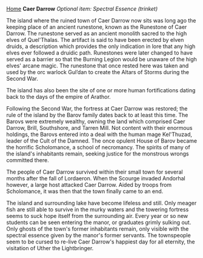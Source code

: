 [Home](../index.md)
**Caer Darrow**
*Optional item: Spectral Essence (trinket)*

The island where the ruined town of Caer Darrow now sits was long ago the keeping place of an ancient runestone, known as the Runestone of Caer Darrow. The runestone served as an ancient monolith sacred to the high elves of Quel'Thalas. The artifact is said to have been erected by elven druids, a description which provides the only indication in lore that any high elves ever followed a druidic path. Runestones were later changed to have served as a barrier so that the Burning Legion would be unaware of the high elves' arcane magic. The runestone that once rested here was taken and used by the orc warlock Gul’dan to create the Altars of Storms during the Second War.

The island has also been the site of one or more human fortifications dating back to the days of the empire of Arathor.

Following the Second War, the fortress at Caer Darrow was restored; the rule of the island by the Barov family dates back to at least this time. The Barovs were extremely wealthy, owning the land which comprised Caer Darrow, Brill, Southshore, and Tarren Mill. Not content with their enormous holdings, the Barovs entered into a deal with the human mage Kel'Thuzad, leader of the Cult of the Damned. The once opulent House of Barov became the horrific Scholomance, a school of necromancy. The spirits of many of the island's inhabitants remain, seeking justice for the monstrous wrongs committed there.

The people of Caer Darrow survived within their small town for several months after the fall of Lordaeron. When the Scourge invaded Andorhal however, a large host attacked Caer Darrow. Aided by troops from Scholomance, it was then that the town finally came to an end.

The island and surrounding lake have become lifeless and still. Only meager fish are still able to survive in the murky waters and the towering fortress seems to suck hope itself from the surrounding air. Every year or so new students can be seen entering the manor, or graduates grimly sulking out. Only ghosts of the town's former inhabitants remain, only visible with the spectral essence given by the manor's former servants. The townspeople seem to be cursed to re-live Caer Darrow's happiest day for all eternity, the visitation of Uther the Lightbringer.